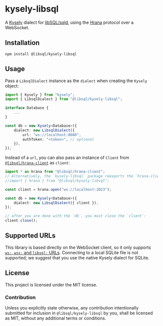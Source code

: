 # kysely-libsql

A [Kysely][kysely] dialect for [libSQL/sqld][sqld], using the [Hrana][hrana-client-ts] protocol over a WebSocket.

[kysely]: https://github.com/koskimas/kysely
[sqld]: https://github.com/libsql/sqld
[hrana-client-ts]: https://github.com/libsql/hrana-client-ts

## Installation

```shell
npm install @libsql/kysely-libsql
```

## Usage

Pass a `LibsqlDialect` instance as the `dialect` when creating the `Kysely` object:

```typescript
import { Kysely } from "kysely";
import { LibsqlDialect } from "@libsql/kysely-libsql";

interface Database {
    ...
}

const db = new Kysely<Database>({
    dialect: new LibsqlDialect({
        url: "ws://localhost:8080",
        authToken: "<token>", // optional
    }),
});
```

Instead of a `url`, you can also pass an instance of `Client` from [`@libsql/hrana-client`][hrana-client-ts] as `client`:

```typescript
import * as hrana from "@libsql/hrana-client";
// Alternatively, the `kysely-libsql` package reexports the `hrana-client`
//import { hrana } from "@libsql/kysely-libsql";

const client = hrana.open("ws://localhost:2023");

const db = new Kysely<Database>({
    dialect: new LibsqlDialect({ client }),
});

// after you are done with the `db`, you must close the `client`:
client.close();
```

## Supported URLs

This library is based directly on the WebSocket client, so it only supports [`ws:`, `wss:` and `libsql:` URLs][supported-urls]. Connecting to a local SQLite file is not supported; we suggest that you use the native Kysely dialect for SQLite.

[supported-urls]: https://github.com/libsql/libsql-client-ts#supported-urls

## License

This project is licensed under the MIT license.

### Contribution

Unless you explicitly state otherwise, any contribution intentionally submitted for inclusion in `@libsql/kysely-libsql` by you, shall be licensed as MIT, without any additional terms or conditions.
